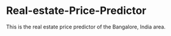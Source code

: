 # Real-estate-Price-Predictor
This is the real estate price predictor of the Bangalore, India area. 
